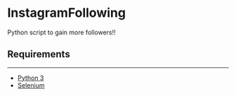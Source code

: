 # InstagramFollowing

Python script to gain more followers!!



## Requirements
------

* [Python 3](https://www.python.org/download/releases/3.0/)
* [Selenium](https://selenium-python.readthedocs.io/)

